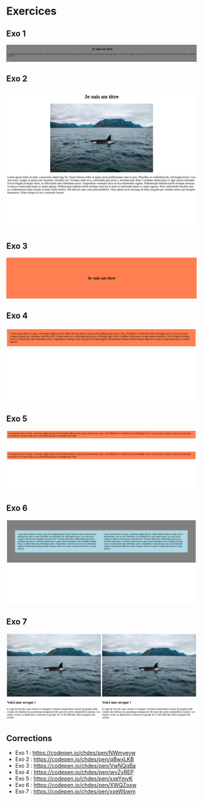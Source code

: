# Exercices

## Exo 1
![image info](./images/exo1.png)

## Exo 2
![image info](./images/exo2.png)

## Exo 3
![image info](./images/exo3.png)

## Exo 4
![image info](./images/exo4.png)

## Exo 5
![image info](./images/exo5.png)

## Exo 6
![image info](./images/exo6.png)

## Exo 7
![image info](./images/exo7.png)

## Corrections
- Exo 1 : https://codepen.io/chdes/pen/NWmyeyw
- Exo 2 : https://codepen.io/chdes/pen/qBwxLKB
- Exo 3 : https://codepen.io/chdes/pen/VwNQqBa
- Exo 4 : https://codepen.io/chdes/pen/wvZyREP
- Exo 5 : https://codepen.io/chdes/pen/xxeYmyK
- Exo 6 : https://codepen.io/chdes/pen/XWQZoxw
- Exo 7 : https://codepen.io/chdes/pen/xxeWbwm
